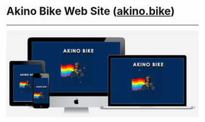 # Akino Bike Web Site ([akino.bike](https://akino.bike))

---

![alt text](https://raw.githubusercontent.com/joaovitoras/akino.bike/master/responsive.png)
